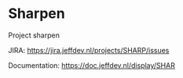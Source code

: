 # Sharpen
Project sharpen

JIRA: https://jira.jeffdev.nl/projects/SHARP/issues

Documentation: https://doc.jeffdev.nl/display/SHAR
